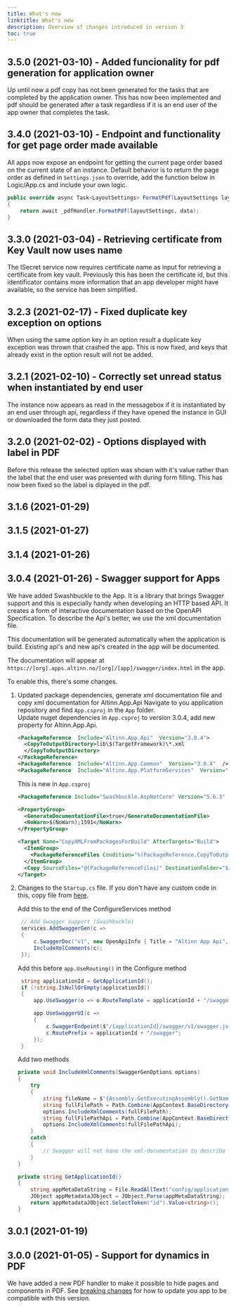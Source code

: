 ```yaml
---
title: What's new
linktitle: What's new
description: Overview of changes introduced in version 3
toc: true
---
```


## 3.5.0 (2021-03-10) - Added funcionality for pdf generation for application owner

Up until now a pdf copy has not been generated for the tasks that are completed by the application owner. 
This has now been implemented and pdf should be generated after a task regardless if it is an 
end user of the app owner that completes the task.


## 3.4.0 (2021-03-10) - Endpoint and functionality for get page order made available

All apps now expose an endpoint for getting the current page order based on the current state of an instance.
Default behavior is to return the page order as defined in `Settings.json` to override, add the function below in 
Logic/App.cs and include your own logic.

```cs
public override async Task<LayoutSettings> FormatPdf(LayoutSettings layoutSettings, object data)
{
    return await _pdfHandler.FormatPdf(layoutSettings, data);
}
```

## 3.3.0 (2021-03-04) - Retrieving certificate from Key Vault now uses name

The ISecret service now requires certificate name as input for retrieving a certificate from key vault.
Previously this has been the certificate id, but this identificator contains more information that an 
app developer might have available, so the service has been simplified.

## 3.2.3 (2021-02-17) - Fixed duplicate key exception on options

When using the same option key in an option result a duplicate key exception was thrown that crashed the app. 
This is now fixed, and keys that already exist in the option result will not be added.

## 3.2.1 (2021-02-10) - Correctly set unread status when instantiated by end user

The instance now appears as read in the messagebox if it is instantiated by an end user through api,
regardless if they have opened the instance in GUI or downloaded the form data they just posted.

## 3.2.0 (2021-02-02) - Options displayed with label in PDF

Before this release the selected option was shown with it's value rather than the label that the end user was 
presented with during form filling. This has now been fixed so the label is diplayed in the pdf.

## 3.1.6 (2021-01-29)

## 3.1.5 (2021-01-27)

## 3.1.4 (2021-01-26)

## 3.0.4 (2021-01-26) - Swagger support for Apps

We have added Swashbuckle to the App. It is a library that brings Swagger support and this is especially handy when developing an HTTP based API. 
It creates a form of interactive documentation based on the OpenAPI Specification.
To describe the Api's better, we use the xml documentation file.

This documentation will be generated automatically when the application is build. Existing api's and new api's created in the app will be documented.

The documentation will appear at `https://[org].apps.altinn.no/[org]/[app]/swagger/index.html` in the app.

To enable this, there's some changes.

1. Updated package dependencies, generate xml documentation file and copy xml documentation for Altinn.App.Api
    Navigate to you application repository and find `App.csproj` in the `App` folder.  
    Update nuget dependencies in `App.csproj` to version 3.0.4, add new property for Altinn.App.Api.

    ```xml
    <PackageReference  Include="Altinn.App.Api"  Version="3.0.4">
      <CopyToOutputDirectory>lib\$(TargetFramework)\*.xml
      </CopyToOutputDirectory>
    </PackageReference>
    <PackageReference  Include="Altinn.App.Common"  Version="3.0.4"  />
    <PackageReference  Include="Altinn.App.PlatformServices"  Version="3.0.4"  />
    ```
    This is new in `App.csproj` 
    ```xml
    <PackageReference Include="Swashbuckle.AspNetCore" Version="5.6.3" />

    <PropertyGroup>
      <GenerateDocumentationFile>true</GenerateDocumentationFile>
      <NoWarn>$(NoWarn);1591</NoWarn>
    </PropertyGroup>

    <Target Name="CopyXMLFromPackagesForBuild" AfterTargets="Build">
      <ItemGroup>
        <PackageReferenceFiles Condition="%(PackageReference.CopyToOutputDirectory) != ''" Include="$(NugetPackageRoot)$([MSBuild]::Escape('%(PackageReference.Identity)').ToLower())/%(PackageReference.Version)/%(PackageReference.CopyToOutputDirectory)" />
      </ItemGroup>
      <Copy SourceFiles="@(PackageReferenceFiles)" DestinationFolder="$(OutDir)" />
    </Target>
    ```

2. Changes to the `Startup.cs` file. If you don't have any custom code in this, copy file from [here](https://github.com/Altinn/altinn-studio/blob/master/src/Altinn.Apps/AppTemplates/AspNet/App/Startup.cs).
   
   Add this to the end of the ConfigureServices method
   ```cs
    // Add Swagger support (Swashbuckle)
    services.AddSwaggerGen(c =>
    {
        c.SwaggerDoc("v1", new OpenApiInfo { Title = "Altinn App Api", Version = "v1" });
        IncludeXmlComments(c);
    });
   ```

   Add this before `app.UseRouting()` in the Configure method
   ```cs
    string applicationId = GetApplicationId();
    if (!string.IsNullOrEmpty(applicationId))
    {
        app.UseSwagger(o => o.RouteTemplate = applicationId + "/swagger/{documentName}/swagger.json");

        app.UseSwaggerUI(c =>
        {
            c.SwaggerEndpoint($"/{applicationId}/swagger/v1/swagger.json", "Altinn App API");
            c.RoutePrefix = applicationId + "/swagger";
        });
    }
    ```

   Add two methods
    ```cs
    private void IncludeXmlComments(SwaggerGenOptions options)
    {
        try
        {
            string fileName = $"{Assembly.GetExecutingAssembly().GetName().Name}.xml";
            string fullFilePath = Path.Combine(AppContext.BaseDirectory, fileName);
            options.IncludeXmlComments(fullFilePath);
            string fullFilePathApi = Path.Combine(AppContext.BaseDirectory, "Altinn.App.Api.xml");
            options.IncludeXmlComments(fullFilePathApi);
        }
        catch 
        {
            // Swagger will not have the xml-documentation to describe the api's.
        }
    }

    private string GetApplicationId()
    {
        string appMetaDataString = File.ReadAllText("config/applicationmetadata.json");
        JObject appMetadataJObject = JObject.Parse(appMetaDataString);
        return appMetadataJObject.SelectToken("id").Value<string>();
    }
    ```



## 3.0.1 (2021-01-19)

## 3.0.0 (2021-01-05) - Support for dynamics in PDF

We have added a new PDF handler to make it possible to hide pages and components in PDF.
See [breaking changes](../breaking-changes) for how to update you app to be compatible with this version.
